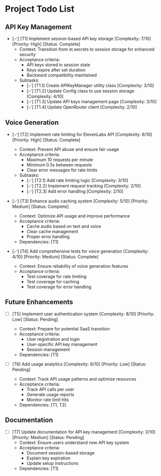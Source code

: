 # Project Todo List

## API Key Management
- [✅] [T1] Implement session-based API key storage [Complexity: 7/10] [Priority: High] [Status: Complete]
  - Context: Transition from st.secrets to session storage for enhanced security
  - Acceptance criteria: 
    - API keys stored in session state
    - Keys expire after set duration
    - Backward compatibility maintained
  - Subtasks:
    - [✅] [T1.1] Create APIKeyManager utility class [Complexity: 3/10]
    - [✅] [T1.2] Update Config class to use session storage [Complexity: 4/10]
    - [✅] [T1.3] Update API keys management page [Complexity: 3/10]
    - [✅] [T1.4] Update OpenRouter client [Complexity: 2/10]

## Voice Generation
- [✅] [T2] Implement rate limiting for ElevenLabs API [Complexity: 6/10] [Priority: High] [Status: Complete]
  - Context: Prevent API abuse and ensure fair usage
  - Acceptance criteria:
    - Maximum 10 requests per minute
    - Minimum 0.5s between requests
    - Clear error messages for rate limits
  - Subtasks:
    - [✅] [T2.1] Add rate limiting logic [Complexity: 3/10]
    - [✅] [T2.2] Implement request tracking [Complexity: 2/10]
    - [✅] [T2.3] Add error handling [Complexity: 2/10]

- [✅] [T3] Enhance audio caching system [Complexity: 5/10] [Priority: Medium] [Status: Complete]
  - Context: Optimize API usage and improve performance
  - Acceptance criteria:
    - Cache audio based on text and voice
    - Clear cache management
    - Proper error handling
  - Dependencies: [T1]

- [✅] [T4] Add comprehensive tests for voice generation [Complexity: 4/10] [Priority: Medium] [Status: Complete]
  - Context: Ensure reliability of voice generation features
  - Acceptance criteria:
    - Test coverage for rate limiting
    - Test coverage for caching
    - Test coverage for error handling

## Future Enhancements
- [ ] [T5] Implement user authentication system [Complexity: 8/10] [Priority: Low] [Status: Pending]
  - Context: Prepare for potential SaaS transition
  - Acceptance criteria:
    - User registration and login
    - User-specific API key management
    - Session management
  - Dependencies: [T1]

- [ ] [T6] Add usage analytics [Complexity: 6/10] [Priority: Low] [Status: Pending]
  - Context: Track API usage patterns and optimize resources
  - Acceptance criteria:
    - Track API calls per user
    - Generate usage reports
    - Monitor rate limit hits
  - Dependencies: [T1, T2]

## Documentation
- [ ] [T7] Update documentation for API key management [Complexity: 3/10] [Priority: Medium] [Status: Pending]
  - Context: Ensure users understand new API key system
  - Acceptance criteria:
    - Document session-based storage
    - Explain key expiration
    - Update setup instructions
  - Dependencies: [T1] 